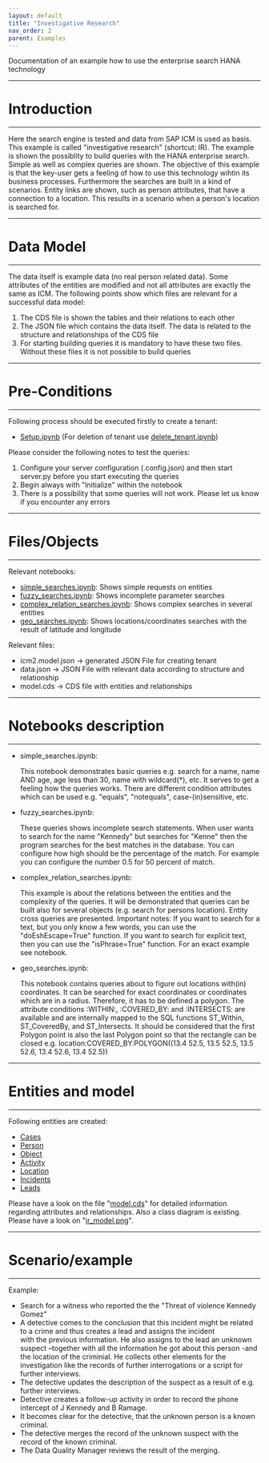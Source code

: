 ```yaml
---
layout: default
title: "Investigative Research"
nav_order: 2
parent: Examples
---
```


Documentation of an example how to use the enterprise search HANA technology

---------------------------------------------------------------------------------------------------------------------------------------
# Introduction
---------------------------------------------------------------------------------------------------------------------------------------

Here the search engine is tested and data from SAP ICM is used as basis. This example is called "investigative  research" 
(shortcut: IR). The example is shown the possiblity to build queries with the HANA enterprise search. Simple as well as complex queries 
are shown. The objective of this example is that the key-user gets a feeling of how to use this technology wihtin its business 
processes. Furthermore the searches are built in a kind of scenarios. Entity links are shown, such as person attributes, that have a 
connection to a location. This results in a scenario when a person's location is searched for.

---------------------------------------------------------------------------------------------------------------------------------------
# Data Model
---------------------------------------------------------------------------------------------------------------------------------------

The data itself is example data (no real person related data). Some attributes of the entities are modified and not 
all attributes are exactly the same as ICM. The following points show which files are relevant for a successful data model:

1. The CDS file is shown the tables and their relations to each other
2. The JSON file which contains the data itself. The data is related to the structure and relationships of the CDS file
3. For starting building queries it is mandatory to have these two files. Without these files it is not possible to build queries

---------------------------------------------------------------------------------------------------------------------------------------
# Pre-Conditions
---------------------------------------------------------------------------------------------------------------------------------------

Following process should be executed firstly to create a tenant:
- [Setup.ipynb](https://github.com/SAP-samples/hana-enterprise-search-engine/blob/main/demo/notebooks/setup.ipynb) (For deletion of tenant use [delete_tenant.ipynb](https://github.com/SAP-samples/hana-enterprise-search-engine/blob/main/demo/notebooks/delete_tenant.ipynb))

Please consider the following notes to test the queries:
1. Configure your server configuration (.config.json) and then start server.py before you start executing the queries
2. Begin always with "Initialize" within the notebook
3. There is a possibility that some queries will not work. Please let us know if you encounter any errors

---------------------------------------------------------------------------------------------------------------------------------------
# Files/Objects
---------------------------------------------------------------------------------------------------------------------------------------

Relevant notebooks:
- [simple_searches.ipynb](https://github.com/SAP-samples/hana-enterprise-search-engine/blob/main/demo/examples/ir/notebooks/simple_searches.ipynb): Shows simple requests on entities 
- [fuzzy_searches.ipynb](https://github.com/SAP-samples/hana-enterprise-search-engine/blob/main/demo/examples/ir/notebooks/fuzzy_searches.ipynb): Shows incomplete parameter searches
- [complex_relation_searches.ipynb](https://github.com/SAP-samples/hana-enterprise-search-engine/blob/main/demo/examples/ir/notebooks/complex_relation_searches.ipynb): Shows complex searches in several entities
- [geo_searches.ipynb](https://github.com/SAP-samples/hana-enterprise-search-engine/blob/main/demo/examples/ir/notebooks/geo_searches.ipynb): Shows locations/coordinates searches with the result of latitude and longitude

Relevant files:
- icm2.model.json -> generated JSON File for creating tenant
- data.json -> JSON File with relevant data according to structure and relationship
- model.cds -> CDS file with entities and relationships

---------------------------------------------------------------------------------------------------------------------------------------
# Notebooks description
---------------------------------------------------------------------------------------------------------------------------------------

- simple_searches.ipynb:

    This notebook demonstrates basic queries e.g. search for a name, name AND age, age less than 30, name with wildcard(*), etc. It serves
    to get a feeling how the queries works. There are different condition attributes which can be used e.g. "equals", "notequals",
    case-(in)sensitive, etc.

- fuzzy_searches.ipynb:

    These queries shows incomplete search statements. When user wants to search for the name "Kennedy" but searches for "Kenne" then the 
    program searches for the best matches in the database. You can configure how high should be the percentage of the match. 
    For example you can configure the number 0.5 for 50 percent of match.

- complex_relation_searches.ipynb:

    This example is about the relations between the entities and the complexity of the queries. It will be demonstrated that queries
    can be built also for several objects (e.g. search for persons location). Entity cross queries are presented.
    Important notes: If you want to search for a text, but you only know a few words, you can use the "doEshEscape=True" function.
    If you want to search for explicit text, then you can use the "isPhrase=True" function. For an exact example see notebook.

- geo_searches.ipynb:

    This notebook contains queries about to figure out locations with(in) coordinates. It can be searched for exact coordinates or coordinates
    which are in a radius. Therefore, it has to be defined a polygon. 
    The attribute conditions :WITHIN:, :COVERED_BY: and :INTERSECTS: are available and are internally mapped to the SQL functions ST_Within, 
    ST_CoveredBy, and ST_Intersects. 
    It should be considered that the first Polygon point is also the last Polygon point so that the rectangle can be closed e.g.
    location:COVERED_BY:POLYGON((13.4 52.5, 13.5 52.5, 13.5 52.6, 13.4 52.6, 13.4 52.5)) 


---------------------------------------------------------------------------------------------------------------------------------------
# Entities and model
---------------------------------------------------------------------------------------------------------------------------------------
Following entities are created:
- [Cases](https://github.com/SAP-samples/hana-enterprise-search-engine/blob/main/demo/examples/ir/model.cds?plain=1#L9)
- [Person](https://github.com/SAP-samples/hana-enterprise-search-engine/blob/main/demo/examples/ir/model.cds?plain=1#L37)
- [Object](https://github.com/SAP-samples/hana-enterprise-search-engine/blob/main/demo/examples/ir/model.cds?plain=1#L75)
- [Activity](https://github.com/SAP-samples/hana-enterprise-search-engine/blob/main/demo/examples/ir/model.cds?plain=1#L104)
- [Location](https://github.com/SAP-samples/hana-enterprise-search-engine/blob/main/demo/examples/ir/model.cds?plain=1#L142)
- [Incidents](https://github.com/SAP-samples/hana-enterprise-search-engine/blob/main/demo/examples/ir/model.cds?plain=1#L176)
- [Leads](https://github.com/SAP-samples/hana-enterprise-search-engine/blob/main/demo/examples/ir/model.cds?plain=1#L213)

Please have a look on the file "[model.cds](https://github.com/SAP-samples/hana-enterprise-search-engine/blob/main/demo/examples/ir/model.cds)" for detailed information regarding attributes and relationships.
Also a class diagram is existing. Please have a look on "[ir_model.png](https://github.com/SAP-samples/hana-enterprise-search-engine/blob/main/docs/images/examples/ir/ir_model.png)".

---------------------------------------------------------------------------------------------------------------------------------------
# Scenario/example
---------------------------------------------------------------------------------------------------------------------------------------
Example:
- Search for a witness who reported the the "Threat of violence Kennedy Gomez"
- A detective comes to the conclusion  that this incident  might be related to a crime and thus creates a lead and assigns the incident  
with the previous information.  He also assigns to the lead an unknown  suspect –together with all the information  he got about this 
person -and the location  of the criminial. He collects other elements for the investigation  like the records of further 
interrogations  or a script for further interviews.
- The detective updates the description  of the suspect as a result of e.g. further interviews.
- Detective creates a follow-up  activity  in order to record the phone intercept of J Kennedy and B Ramage.
- It becomes clear for the detective, that the unknown  person is a known criminal.
- The detective merges the record of the unknown  suspect with  the record of the known criminal.
- The Data Quality  Manager reviews  the result of the merging.



